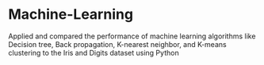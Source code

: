 # Machine-Learning
Applied and compared the performance of machine learning algorithms like Decision tree, Back propagation, K-nearest neighbor, and K-means clustering to the Iris and Digits dataset using Python
